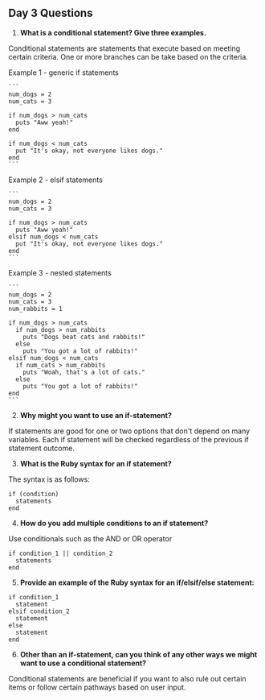 ## Day 3 Questions

1. **What is a conditional statement? Give three examples.**

Conditional statements are statements that execute based on meeting certain criteria. One or more branches can be take based on the criteria.

Example 1 - generic if statements

    ```
    num_dogs = 2
    num_cats = 3

    if num_dogs > num_cats
      puts "Aww yeah!"
    end

    if num_dogs < num_cats
      put "It's okay, not everyone likes dogs."
    end
    ```
  Example 2 - elsif statements

    ```
    num_dogs = 2
    num_cats = 3

    if num_dogs > num_cats
      puts "Aww yeah!"
    elsif num_dogs < num_cats
      put "It's okay, not everyone likes dogs."
    end
    ```

  Example 3 - nested statements

    ```
    num_dogs = 2
    num_cats = 3
    num_rabbits = 1

    if num_dogs > num_cats
      if num_dogs > num_rabbits
        puts "Dogs beat cats and rabbits!"
      else
        puts "You got a lot of rabbits!"
    elsif num_dogs < num_cats
      if num_cats > num_rabbits
        puts "Woah, that's a lot of cats."
      else
        puts "You got a lot of rabbits!"
    end
    ```

2. **Why might you want to use an if-statement?**

If statements are good for one or two options that don't depend on many variables. Each if statement will be checked regardless of the previous if statement outcome.

3. **What is the Ruby syntax for an if statement?**

The syntax is as follows:

```
if (condition)
  statements
end
```

4. **How do you add multiple conditions to an if statement?**

Use conditionals such as the AND or OR operator

```
if condition_1 || condition_2
  statements
end
```

5. **Provide an example of the Ruby syntax for an if/elsif/else statement:**

```
if condition_1
  statement
elsif condition_2
  statement
else
  statement
end
```

6. **Other than an if-statement, can you think of any other ways we might want to use a conditional statement?**

Conditional statements are beneficial if you want to also rule out certain items or follow certain pathways based on user input.

